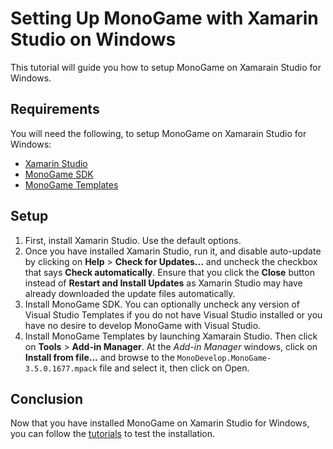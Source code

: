 # Setting Up MonoGame with Xamarin Studio on Windows
This tutorial will guide you how to setup MonoGame on Xamarain Studio for Windows.

## Requirements
You will need the following, to setup MonoGame on Xamarain Studio for Windows:

 - [Xamarin Studio](http://download.xamarin.com/studio/Windows/XamarinStudio-5.10.1.6-0.msi)
 - [MonoGame SDK](http://www.monogame.net/releases/v3.5.1/MonoGameSetup.exe)
 - [MonoGame Templates](http://addins.monodevelop.com/Stable/Win32/5.10.3/MonoDevelop.MonoGame-3.5.0.1677.mpack)

## Setup
 1. First, install Xamarin Studio. Use the default options.
 2. Once you have installed Xamarin Studio, run it, and disable auto-update by clicking on **Help** > **Check for Updates...** and uncheck the checkbox that says **Check automatically**. Ensure that you click the **Close** button instead of **Restart and Install Updates** as Xamarin Studio may have already downloaded the update files automatically.
 3. Install MonoGame SDK. You can optionally uncheck any version of Visual Studio Templates if you do not have Visual Studio installed or you have no desire to develop MonoGame with Visual Studio.
 4. Install MonoGame Templates by launching Xamarain Studio. Then click on **Tools** > **Add-in Manager**. At the *Add-in Manager* windows, click on **Install from file...** and browse to the `MonoDevelop.MonoGame-3.5.0.1677.mpack` file and select it, then click on Open.  

## Conclusion
Now that you have installed MonoGame on Xamarin Studio for Windows, you can follow the [tutorials](tutorials.md) to test the installation.
